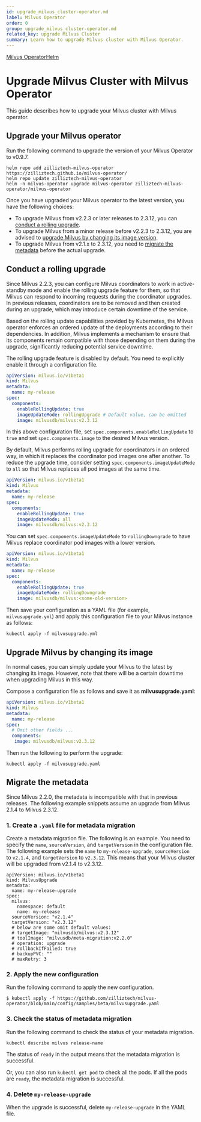 ```yaml
---
id: upgrade_milvus_cluster-operator.md
label: Milvus Operator
order: 0
group: upgrade_milvus_cluster-operator.md
related_key: upgrade Milvus Cluster
summary: Learn how to upgrade Milvus cluster with Milvus Operator.
---
```


<div class="tab-wrapper"><a href="upgrade_milvus_cluster-operator.md" class='active '>Milvus Operator</a><a href="upgrade_milvus_cluster-helm.md" class=''>Helm</a></div>

# Upgrade Milvus Cluster with Milvus Operator

This guide describes how to upgrade your Milvus cluster with Milvus operator. 

## Upgrade your Milvus operator

Run the following command to upgrade the version of your Milvus Operator to v0.9.7.

```
helm repo add zilliztech-milvus-operator https://zilliztech.github.io/milvus-operator/
helm repo update zilliztech-milvus-operator
helm -n milvus-operator upgrade milvus-operator zilliztech-milvus-operator/milvus-operator
```

Once you have upgraded your Milvus operator to the latest version, you have the following choices:

- To upgrade Milvus from v2.2.3 or later releases to 2.3.12, you can [conduct a rolling upgrade](#Conduct-a-rolling-upgrade).
- To upgrade Milvus from a minor release before v2.2.3 to 2.3.12, you are advised to [upgrade Milvus by changing its image version](#Upgrade-Milvus-by-changing-its-image).
- To upgrade Milvus from v2.1.x to 2.3.12, you need to [migrate the metadata](#Migrate-the-metadata) before the actual upgrade.

## Conduct a rolling upgrade

Since Milvus 2.2.3, you can configure Milvus coordinators to work in active-standby mode and enable the rolling upgrade feature for them, so that Milvus can respond to incoming requests during the coordinator upgrades. In previous releases, coordinators are to be removed and then created during an upgrade, which may introduce certain downtime of the service.

Based on the rolling update capabilities provided by Kubernetes, the Milvus operator enforces an ordered update of the deployments according to their dependencies. In addition, Milvus implements a mechanism to ensure that its components remain compatible with those depending on them during the upgrade, significantly reducing potential service downtime.

The rolling upgrade feature is disabled by default. You need to explicitly enable it through a configuration file.

```yaml
apiVersion: milvus.io/v1beta1
kind: Milvus
metadata:
  name: my-release
spec:
  components:
    enableRollingUpdate: true
    imageUpdateMode: rollingUpgrade # Default value, can be omitted
    image: milvusdb/milvus:v2.3.12
```

In this above configuration file, set `spec.components.enableRollingUpdate` to `true` and set `spec.components.image` to the desired Milvus version.

By default, Milvus performs rolling upgrade for coordinators in an ordered way, in which it replaces the coordinator pod images one after another. To reduce the upgrade time, consider setting `spec.components.imageUpdateMode` to `all` so that Milvus replaces all pod images at the same time.

```yaml
apiVersion: milvus.io/v1beta1
kind: Milvus
metadata:
  name: my-release
spec:
  components:
    enableRollingUpdate: true
    imageUpdateMode: all
    image: milvusdb/milvus:v2.3.12
```

You can set `spec.components.imageUpdateMode` to `rollingDowngrade` to have Milvus replace coordinator pod images with a lower version.

```yaml
apiVersion: milvus.io/v1beta1
kind: Milvus
metadata:
  name: my-release
spec:
  components:
    enableRollingUpdate: true
    imageUpdateMode: rollingDowngrade
    image: milvusdb/milvus:<some-old-version>
```

Then save your configuration as a YAML file (for example, `milvusupgrade.yml`) and apply this configuration file to your Milvus instance as follows:

```shell
kubectl apply -f milvusupgrade.yml
```


## Upgrade Milvus by changing its image

In normal cases, you can simply update your Milvus to the latest by changing its image. However, note that there will be a certain downtime when upgrading Milvus in this way.

Compose a configuration file as follows and save it as **milvusupgrade.yaml**:

```yaml
apiVersion: milvus.io/v1beta1
kind: Milvus
metadata:
  name: my-release
spec:
  # Omit other fields ...
  components:
   image: milvusdb/milvus:v2.3.12
```

Then run the following to perform the upgrade:

```shell
kubectl apply -f milvusupgrade.yaml
```

## Migrate the metadata

Since Milvus 2.2.0, the metadata is incompatible with that in previous releases. The following example snippets assume an upgrade from Milvus 2.1.4 to Milvus 2.3.12.

### 1. Create a `.yaml` file for metadata migration

Create a metadata migration file. The following is an example. You need to specify the `name`, `sourceVersion`, and `targetVersion` in the configuration file. The following example sets the `name` to `my-release-upgrade`, `sourceVersion` to `v2.1.4`, and `targetVersion` to `v2.3.12`. This means that your Milvus cluster will be upgraded from v2.1.4 to v2.3.12.

```
apiVersion: milvus.io/v1beta1
kind: MilvusUpgrade
metadata:
  name: my-release-upgrade
spec:
  milvus:
    namespace: default
    name: my-release
  sourceVersion: "v2.1.4"
  targetVersion: "v2.3.12"
  # below are some omit default values:
  # targetImage: "milvusdb/milvus:v2.3.12"
  # toolImage: "milvusdb/meta-migration:v2.2.0"
  # operation: upgrade
  # rollbackIfFailed: true
  # backupPVC: ""
  # maxRetry: 3
```



### 2. Apply the new configuration

Run the following command to apply the new configuration.

```
$ kubectl apply -f https://github.com/zilliztech/milvus-operator/blob/main/config/samples/beta/milvusupgrade.yaml
```



### 3. Check the status of metadata migration

Run the following command to check the status of your metadata migration.

```
kubectl describe milvus release-name
```

The status of `ready` in the output means that the metadata migration is successful.

Or, you can also run `kubectl get pod` to check all the pods. If all the pods are `ready`, the metadata migration is successful.



### 4. Delete `my-release-upgrade`

When the upgrade is successful, delete `my-release-upgrade` in the YAML file.
